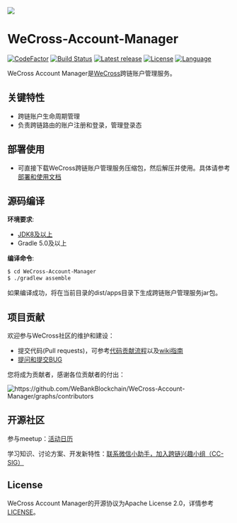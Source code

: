 ![](docs/images/menu_logo_wecross.png)

# WeCross-Account-Manager

[![CodeFactor](https://www.codefactor.io/repository/github/webankblockchain/WeCross-Account-Manager/badge)](https://www.codefactor.io/repository/github/webankblockchain/WeCross-Account-Manager) [![Build Status](https://travis-ci.org/WeBankBlockchain/WeCross-Account-Manager.svg?branch=dev)](https://travis-ci.org/WeBankBlockchain/WeCross-Account-Manager) [![Latest release](https://img.shields.io/github/release/WeBankBlockchain/WeCross-Account-Manager.svg)](https://github.com/WeBankBlockchain/WeCross-Account-Manager/releases/latest) 
[![License](https://img.shields.io/github/license/WeBankBlockchain/WeCross-Account-Manager)](https://www.apache.org/licenses/LICENSE-2.0) [![Language](https://img.shields.io/badge/Language-Java-blue.svg)](https://www.java.com)

WeCross Account Manager是[WeCross](https://github.com/WeBankBlockchain/WeCross)跨链账户管理服务。

## 关键特性

- 跨链账户生命周期管理
- 负责跨链路由的账户注册和登录，管理登录态

## 部署使用

* 可直接下载WeCross跨链账户管理服务压缩包，然后解压并使用。具体请参考[部署和使用文档](https://wecross.readthedocs.io/zh_CN/latest/docs/tutorial/networks.html#id4)

## 源码编译

**环境要求**:

  - [JDK8及以上](https://www.oracle.com/java/technologies/javase-downloads.html)
  - Gradle 5.0及以上

**编译命令**:

```bash
$ cd WeCross-Account-Manager
$ ./gradlew assemble
```

如果编译成功，将在当前目录的dist/apps目录下生成跨链账户管理服务jar包。

## 项目贡献

欢迎参与WeCross社区的维护和建设：

- 提交代码(Pull requests)，可参考[代码贡献流程](CONTRIBUTING.md)以及[wiki指南](https://github.com/WeBankBlockchain/WeCross/wiki/%E8%B4%A1%E7%8C%AE%E4%BB%A3%E7%A0%81)
- [提问和提交BUG](https://github.com/WeBankBlockchain/WeCross/issues/new)

您将成为贡献者，感谢各位贡献者的付出：

<img src="https://contrib.rocks/image?repo=WeBankBlockchain/WeCross-Account-Manager" alt="https://github.com/WeBankBlockchain/WeCross-Account-Manager/graphs/contributors" style="zoom:100%;" />

## 开源社区

参与meetup：[活动日历](https://github.com/WeBankBlockchain/WeCross/wiki#%E6%B4%BB%E5%8A%A8%E6%97%A5%E5%8E%86)

学习知识、讨论方案、开发新特性：[联系微信小助手，加入跨链兴趣小组（CC-SIG）](https://wecross.readthedocs.io/zh_CN/latest/docs/community/cc-sig.html#id3)

## License

WeCross Account Manager的开源协议为Apache License 2.0，详情参考[LICENSE](./LICENSE)。

